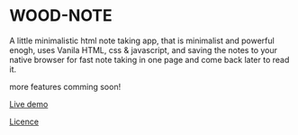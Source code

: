 # WOOD-NOTE
A little minimalistic html note taking app, that is minimalist and powerful enogh, uses Vanila HTML, css & javascript, and saving the notes to your native browser for fast note taking in one page and come back later to read it.

more features comming soon!

[Live demo](https://imagineeeinc.github.io/Wood-Note/src/)

[Licence](https://github.com/imagineeeinc/DEV-NOTE/blob/master/LICENSE.md)
